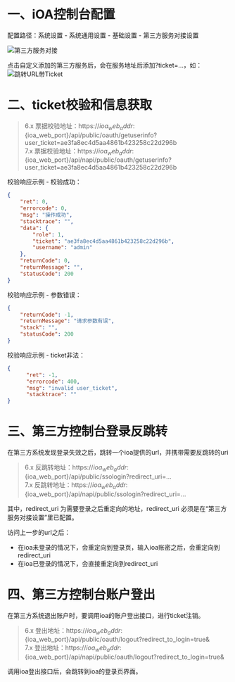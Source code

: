 # 一、iOA控制台配置
配置路径：系统设置 - 系统通用设置 - 基础设置 - 第三方服务对接设置

![第三方服务对接](https://github.com/pengfeihuu/ioa-open-doc/raw/master/resource/sso/console/%E7%AC%AC%E4%B8%89%E6%96%B9%E6%9C%8D%E5%8A%A1%E5%AF%B9%E6%8E%A5.png)

点击自定义添加的第三方服务后，会在服务地址后添加?ticket=...，如：
![跳转URL带Ticket](https://github.com/pengfeihuu/ioa-open-doc/raw/master/resource/sso/console/%E8%B7%B3%E8%BD%ACURL%E5%B8%A6Ticket.png)

# 二、ticket校验和信息获取
> 6.x 票据校验地址：https://${ioa_web_addr}:${ioa_web_port}/api/public/oauth/getuserinfo?user_ticket=ae3fa8ec4d5aa4861b423258c22d296b<br/>
7.x 票据校验地址：https://${ioa_web_addr}:${ioa_web_port}/api/napi/public/oauth/getuserinfo?user_ticket=ae3fa8ec4d5aa4861b423258c22d296b

校验响应示例 - 校验成功：
```json
{
    "ret": 0,
    "errorcode": 0,
    "msg": "操作成功",
    "stacktrace": "",
    "data": {
        "role": 1,
        "ticket": "ae3fa8ec4d5aa4861b423258c22d296b",
        "username": "admin"
    },
    "returnCode": 0,
    "returnMessage": "",
    "statusCode": 200
}
```
校验响应示例 - 参数错误：
```json
{
    "returnCode": -1,
    "returnMessage": "请求参数有误",
    "stack": "",
    "statusCode": 200
}
```
校验响应示例 - ticket非法：
```json
{
      "ret": -1,
      "errorcode": 400,
      "msg": "invalid user_ticket",
      "stacktrace": ""
}
```

# 三、第三方控制台登录反跳转
在第三方系统发现登录失效之后，跳转一个ioa提供的url，并携带需要反跳转的uri

> 6.x 反跳转地址：https://${ioa_web_addr}:${ioa_web_port}/api/public/ssologin?redirect_uri=...<br/>
7.x 反跳转地址：https://${ioa_web_addr}:${ioa_web_port}/api/napi/public/ssologin?redirect_uri=...

其中，redirect_uri 为需要登录之后重定向的地址，redirect_uri 必须是在“第三方服务对接设置”里已配置。

访问上一步的url之后：
* 在ioa未登录的情况下，会重定向到登录页，输入ioa账密之后，会重定向到redirect_uri
* 在ioa已登录的情况下，会直接重定向到redirect_uri

# 四、第三方控制台账户登出
在第三方系统退出账户时，要调用ioa的账户登出接口，进行ticket注销。

> 6.x 登出地址：https://${ioa_web_addr}:${ioa_web_port}/api/public/oauth/logout?redirect_to_login=true&<br/>
7.x 登出地址：https://${ioa_web_addr}:${ioa_web_port}/api/napi/public/oauth/logout?redirect_to_login=true&

调用ioa登出接口后，会跳转到ioa的登录页界面。
